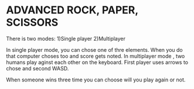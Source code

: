 # ADVANCED ROCK, PAPER, SCISSORS

There is two modes:
1)Single player
2)Multiplayer

In single player mode, you can chose one of thre elements. When you do that computer choses too and score gets noted.
In multiplayer mode , two humans play aginst each other on the keyboard. First player uses arrows to chose and second WASD.

When someone wins three time you can choose will you play again or not.

